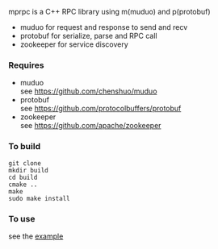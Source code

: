 mprpc is a C++ RPC library using m(muduo) and p(protobuf)  
- muduo for request and response to send and recv  
- protobuf for serialize, parse and RPC call  
- zookeeper for service discovery


### Requires
- muduo  
  see <url>https://github.com/chenshuo/muduo</url>
- protobuf  
  see <url>https://github.com/protocolbuffers/protobuf</url>
- zookeeper  
  see <url>https://github.com/apache/zookeeper</url>

### To build
```shell
git clone 
mkdir build
cd build
cmake ..
make
sudo make install
```
### To use
see the [example](./example/README.md)